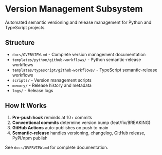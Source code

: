 # Version Management Subsystem

Automated semantic versioning and release management for Python and TypeScript projects.

## Structure

- `docs/OVERVIEW.md` - Complete version management documentation
- `templates/python/github-workflows/` - Python semantic-release workflows
- `templates/typescript/github-workflows/` - TypeScript semantic-release workflows
- `scripts/` - Version management scripts
- `memory/` - Release history and metadata
- `logs/` - Release logs

## How It Works

1. **Pre-push hook** reminds at 10+ commits
2. **Conventional commits** determine version bump (feat/fix/BREAKING)
3. **GitHub Actions** auto-publishes on push to main
4. **Semantic-release** handles versioning, changelog, GitHub release, PyPI/npm publish

See `docs/OVERVIEW.md` for complete documentation.
